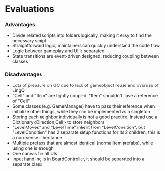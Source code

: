 # Evaluations
### Advantages
- Divide related scripts into folders logically, making it easy to find the necessary script
- Straightforward logic, maintainers can quickly understand the code flow
- Logic between gameplay and UI is separated
- State transitions are event-driven designed, reducing coupling between classes

### Disadvantages
- Lots of pressure on GC due to lack of gameobject reuse and overuse of LingQ
- "Cell" and "Item" are tightly coupled. "Item" shouldn't have a reference of "Cell"
- Some classes (e.g. GameManager) have to pass their reference when initialize other things, while they can be implemented as a singleton
- Storing each neighbor individually is not a good practice. Instead use a Dictionary<Direction,Cell> to store neighbors
- "LevelMoves" and "LevelTime" inherit from "LevelCondition", but "LevelCondition" has 2 separate setup functions for its 2 children, this is a non-sense inheritance
- Multiple prefabs that are almost identical (normalItem prefabs), while using one is enough
- One canvas for all UIs
- Input handling is in BoardController, it should be separated into a separate class
